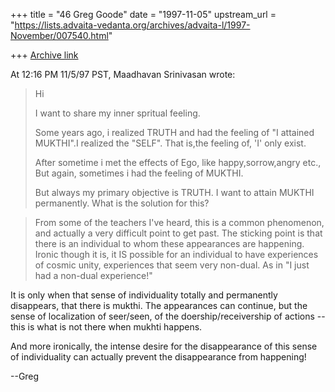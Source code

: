 +++
title = "46 Greg Goode"
date = "1997-11-05"
upstream_url = "https://lists.advaita-vedanta.org/archives/advaita-l/1997-November/007540.html"

+++
[Archive link](https://lists.advaita-vedanta.org/archives/advaita-l/1997-November/007540.html)

At 12:16 PM 11/5/97 PST, Maadhavan Srinivasan wrote:
>Hi
>
>I want to share my inner spritual feeling.
>
>Some years ago, i realized TRUTH and had the feeling of "I attained
>MUKTHI".I realized the "SELF". That is,the feeling of, 'I' only exist.
>
>After sometime i met the effects of Ego, like happy,sorrow,angry etc.,
>But again, sometimes i had the feeling of MUKTHI.
>
>But always my primary objective is TRUTH. I want to attain MUKTHI
>permanently. What is the solution for this?

>From some of the teachers I've heard, this is a common phenomenon, and
actually a very difficult point to get past.  The sticking point is that
there is an individual to whom these appearances are happening.  Ironic
though it is, it IS possible for an individual to have experiences of
cosmic unity, experiences that seem very non-dual.  As in "I just had a
non-dual experience!"

It is only when that sense of individuality totally and permanently
disappears, that there is mukthi.  The appearances can continue, but the
sense of localization of seer/seen, of the doership/receivership of actions
-- this is what is not there when mukhti happens.

And more ironically, the intense desire for the disappearance of this sense
of individuality can actually prevent the disappearance from happening!

--Greg

